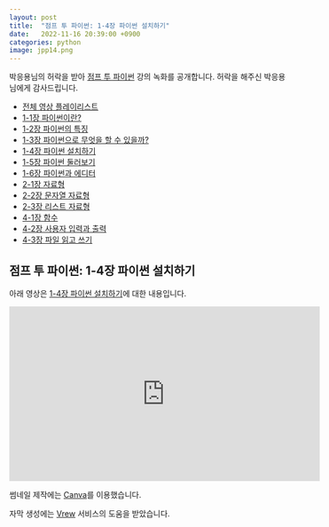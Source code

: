 ```yaml
---
layout: post
title:  "점프 투 파이썬: 1-4장 파이썬 설치하기"
date:   2022-11-16 20:39:00 +0900
categories: python
image: jpp14.png
---
```


박응용님의 허락을 받아 [점프 투 파이썬](https://wikidocs.net/book/1) 강의 녹화를 공개합니다.
허락을 해주신 박응용님에게 감사드립니다.

* [전체 영상 플레이리스트](https://www.youtube.com/playlist?list=PL_fI-_lNaZ3h-6BGbyK6E7ucc3CXJa6Ql)
* [1-1장 파이썬이란?](https://dalinaum.github.io/python/2022/11/16/jump-to-pyhon-11.html)
* [1-2장 파이썬의 특징](https://dalinaum.github.io/python/2022/11/16/jump-to-pyhon-12.html)
* [1-3장 파이썬으로 무엇을 할 수 있을까?](https://dalinaum.github.io/python/2022/11/16/jump-to-pyhon-13.html)
* [1-4장 파이썬 설치하기](https://dalinaum.github.io/python/2022/11/16/jump-to-pyhon-14.html)
* [1-5장 파이썬 둘러보기](https://dalinaum.github.io/python/2022/11/17/jump-to-pyhon-15.html)
* [1-6장 파이썬과 에디터](https://dalinaum.github.io/python/2022/11/18/jump-to-pyhon-16.html)
* [2-1장 자료형](https://dalinaum.github.io/python/2022/11/29/jump-to-pyhon-21.html)
* [2-2장 문자열 자료형](https://dalinaum.github.io/python/2022/12/12/jump-to-pyhon-22.html)
* [2-3장 리스트 자료형](https://dalinaum.github.io/python/2022/12/12/jump-to-pyhon-23.html)
* [4-1장 함수](https://dalinaum.github.io/python/2022/11/09/jump-to-pyhon-41.html)
* [4-2장 사용자 입력과 출력](https://dalinaum.github.io/python/2022/11/11/jump-to-pyhon-42.html)
* [4-3장 파일 읽고 쓰기](https://dalinaum.github.io/python/2022/11/12/jump-to-pyhon-43.html)

## 점프 투 파이썬: 1-4장 파이썬 설치하기

아래 영상은 [1-4장 파이썬 설치하기](https://wikidocs.net/8)에 대한 내용입니다.

<iframe width="560" height="315" src="https://www.youtube.com/embed/YmS32bo3Uas" title="YouTube video player" frameborder="0" allow="accelerometer; autoplay; clipboard-write; encrypted-media; gyroscope; picture-in-picture" allowfullscreen></iframe>

썸네일 제작에는 [Canva](https://www.canva.com/)를 이용했습니다.

자막 생성에는 [Vrew](https://vrew.voyagerx.com/ko/) 서비스의 도움을 받았습니다.
